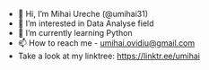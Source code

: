 - 👋 Hi, I’m Mihai Ureche (@umihai31)
- 👀 I’m interested in Data Analyse field 
- 🌱 I’m currently learning Python
- 📫 How to reach me - umihai.ovidiu@gmail.com 
- Take a look at my linktree: https://linktr.ee/umihai

<!---
umihai31/umihai31 is a ✨ special ✨ repository because its `README.md` (this file) appears on your GitHub profile.
You can click the Preview link to take a look at your changes.
--->
